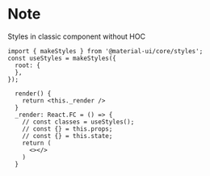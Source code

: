 # Note

Styles in classic component without HOC

```tsx
import { makeStyles } from '@material-ui/core/styles';
const useStyles = makeStyles({
  root: {
  },
});

  render() {
    return <this._render />
  }
  _render: React.FC = () => {
    // const classes = useStyles();
    // const {} = this.props;
    // const {} = this.state;
    return (
      <></>
    )
  }

```
